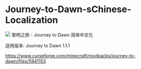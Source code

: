 # Journey-to-Dawn-sChinese-Localization
![](https://img.shields.io/badge/download-1K-brightgreen.svg)
黎明之旅 - Journey to Dawn 简体中文化

适用版本: Journey to Dawn 1.1.1

https://www.curseforge.com/minecraft/modpacks/journey-to-dawn/files/5941153
